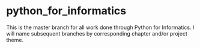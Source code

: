 # python_for_informatics
This is the master branch for all work done through Python for Informatics.  I will name subsequent branches by corresponding chapter and/or project theme.
